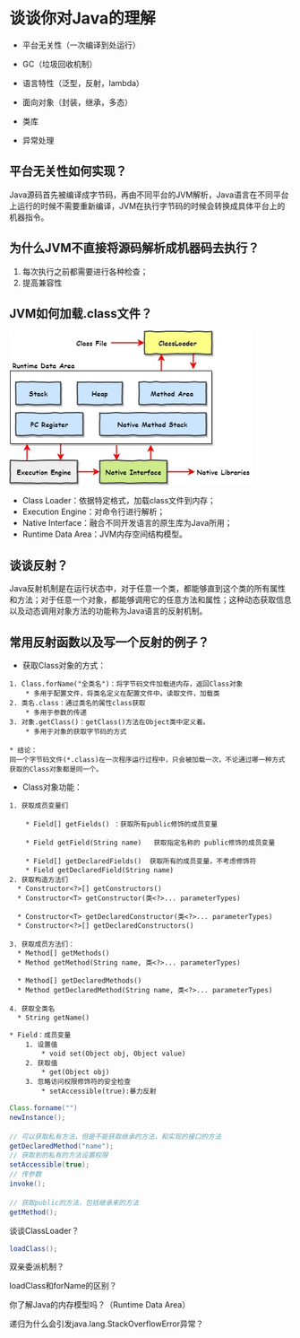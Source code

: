 # 谈谈你对Java的理解

* 平台无关性（一次编译到处运行）

* GC（垃圾回收机制）

* 语言特性（泛型，反射，lambda）

* 面向对象（封装，继承，多态）

* 类库

* 异常处理

## 平台无关性如何实现？

Java源码首先被编译成字节码，再由不同平台的JVM解析，Java语言在不同平台上运行的时候不需要重新编译，JVM在执行字节码的时候会转换成具体平台上的机器指令。

## 为什么JVM不直接将源码解析成机器码去执行？

1. 每次执行之前都需要进行各种检查；
2. 提高兼容性

## JVM如何加载.class文件？

![JVM](..\images\剑指Java面试_JVM.jpg)

* Class Loader：依据特定格式，加载class文件到内存；
* Execution Engine：对命令行进行解析；
* Native Interface：融合不同开发语言的原生库为Java所用；
* Runtime Data Area：JVM内存空间结构模型。

## 谈谈反射？

Java反射机制是在运行状态中，对于任意一个类，都能够直到这个类的所有属性和方法；对于任意一个对象，都能够调用它的任意方法和属性；这种动态获取信息以及动态调用对象方法的功能称为Java语言的反射机制。

## 常用反射函数以及写一个反射的例子？

* 获取Class对象的方式：
```
1. Class.forName("全类名")：将字节码文件加载进内存，返回Class对象
	* 多用于配置文件，将类名定义在配置文件中。读取文件，加载类
2. 类名.class：通过类名的属性class获取
	* 多用于参数的传递
3. 对象.getClass()：getClass()方法在Object类中定义着。
	* 多用于对象的获取字节码的方式

* 结论：
同一个字节码文件(*.class)在一次程序运行过程中，只会被加载一次，不论通过哪一种方式获取的Class对象都是同一个。
```

* Class对象功能：

```
1. 获取成员变量们
			
	* Field[] getFields() ：获取所有public修饰的成员变量

	* Field getField(String name)   获取指定名称的 public修饰的成员变量
	
	* Field[] getDeclaredFields()  获取所有的成员变量，不考虑修饰符
	* Field getDeclaredField(String name)  
2. 获取构造方法们
  * Constructor<?>[] getConstructors()  
  * Constructor<T> getConstructor(类<?>... parameterTypes)  

  * Constructor<T> getDeclaredConstructor(类<?>... parameterTypes)  
  * Constructor<?>[] getDeclaredConstructors()  

3. 获取成员方法们：
  * Method[] getMethods()  
  * Method getMethod(String name, 类<?>... parameterTypes)  

  * Method[] getDeclaredMethods()  
  * Method getDeclaredMethod(String name, 类<?>... parameterTypes)  

4. 获取全类名	
  * String getName()  
```
```
* Field：成员变量
    1. 设置值
    	* void set(Object obj, Object value)  
    2. 获取值
    	* get(Object obj) 
    3. 忽略访问权限修饰符的安全检查
    	* setAccessible(true):暴力反射
```

```java
Class.forname("")
newInstance();

// 可以获取私有方法，但是不能获取继承的方法，和实现的接口的方法
getDeclaredMethod("name");
// 获取到的私有的方法设置权限
setAccessible(true);
// 传参数
invoke();

// 获取public的方法，包括继承来的方法
getMethod();
```

谈谈ClassLoader？

```java
loadClass();
```

双亲委派机制？

loadClass和forName的区别？



你了解Java的内存模型吗？（Runtime Data Area）

递归为什么会引发java.lang.StackOverflowError异常？



